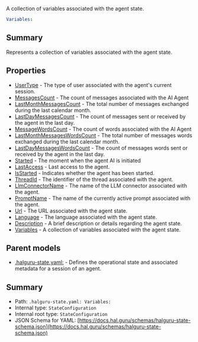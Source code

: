 <!--
title: Variables
description: A collection of variables associated with the agent state.
version: 1.40.7-beta.14
generated: true
date: 2025-04-29
node: This file is generated by the command-line program: `halguru manual -c -m`
-->


A collection of variables associated with the agent state.

```yaml
Variables:
```

## Summary

Represents a collection of variables associated with the agent state.

## Properties

* [UserType]((state)-usertype.md) - The type of user associated with the agent's current session.
* [MessagesCount]((state)-messagescount-list.md) - The count of messages associated with the AI Agent
* [LastMonthMessagesCount]((state)-lastmonthmessagescount-list.md) - The total number of messages exchanged during the last calendar month.
* [LastDayMessagesCount]((state)-lastdaymessagescount-list.md) - The count of messages sent or received by the agent in the last day.
* [MessageWordsCount]((state)-messagewordscount-list.md) - The count of words associated with the AI Agent
* [LastMonthMessagesWordsCount]((state)-lastmonthmessageswordscount-list.md) - The total number of messages words exchanged during the last calendar month.
* [LastDayMessagesWordsCount]((state)-lastdaymessageswordscount-list.md) - The count of messages words sent or received by the agent in the last day.
* [Started]((state)-started-list.md) - The moment when the agent AI is initiated
* [LastAccess]((state)-lastaccess-list.md) - Last access to the agent.
* [IsStarted]((state)-isstarted-list.md) - Indicates whether the agent has been started.
* [ThreadId]((state)-threadid.md) - The identifier of the thread associated with the agent.
* [LlmConnectorName]((state)-llmconnectorname.md) - The name of the LLM connector associated with the agent.
* [PromptName]((state)-promptname.md) - The name of the currently active prompt associated with the agent.
* [Url]((state)-url.md) - The URL associated with the agent state.
* [Language]((state)-language.md) - The language associated with the agent state.
* [Description]((state)-description.md) - A brief description or details regarding the agent state.
* [Variables]((state)-variables-list.md) - A collection of variables associated with the agent state.

## Parent models

* [.halguru-state.yaml:]((state).md) - Defines the operational state and associated metadata for a session of an agent.

## Summary

* Path: `.halguru-state.yaml: Variables:`
* Internal type: `StateConfiguration`
* Internal root type: `StateConfiguration`
* JSON Schema for YAML: [https://docs.hal.guru/schemas/halguru-state-schema.json](https://docs.hal.guru/schemas/halguru-state-schema.json)
